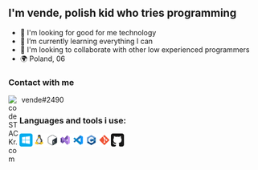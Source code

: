 ## I'm vende, polish kid who tries programming

- 🔭 I'm looking for good for me technology
- 🌱 I’m currently learning everything I can
- 👯 I'm looking to collaborate with other low experienced programmers
- 🌍 Poland, 06


### Contact with me

<img align="left" alt="codeSTACKr.com" width="22px" src="https://cdn.jsdelivr.net/npm/simple-icons@3.13.0/icons/discord.svg" />
&nbsp;vende#2490
<br/>

### Languages and tools i use:


<img align="left" alt="Binbows" width="26px" src="https://raw.githubusercontent.com/edent/SuperTinyIcons/master/images/svg/windows.svg" />

<img align="left" alt="Linux" width="26px" src="https://raw.githubusercontent.com/edent/SuperTinyIcons/master/images/svg/linux.svg" />

<img align="left" alt="Bash" width="26px" src="img/bash.png" />

<img align="left" alt="Visual Studio 22" width="26px" src="https://raw.githubusercontent.com/vende11s/vende11s/master/img/visualstudio22.png" />

<img align="left" alt="Visual Studio Code" width="26px" src="https://raw.githubusercontent.com/edent/SuperTinyIcons/master/images/svg/visualstudiocode.svg" />

<img align="left" alt="cpp" width="26px" src="https://raw.githubusercontent.com/edent/SuperTinyIcons/master/images/svg/cplusplus.svg" />

<img align="left" alt="Git" width="26px" src="https://raw.githubusercontent.com/edent/SuperTinyIcons/master/images/svg/git.svg" />

<img align="left" alt="GitHub" width="26px" src="https://raw.githubusercontent.com/edent/SuperTinyIcons/master/images/svg/github.svg" />

<br />


